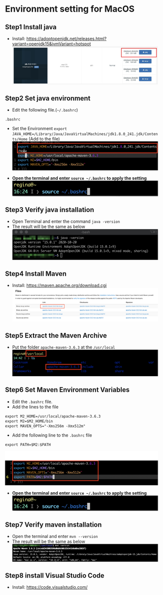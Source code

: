 # Environment setting for MacOS

## Step1 Install java
* Install: https://adoptopenjdk.net/releases.html?variant=openjdk15&jvmVariant=hotspot
![java version](img/img_macos/java_version.jpg)

## Step2 Set java environment
* Edit the following file.(`~/.bashrc`)
```
.bashrc
```

* Set the Environment ```export JAVA_HOME=/Library/Java/JavaVirtualMachines/jdk1.8.0_241.jdk/Contents/Home``` (Add to the file)
![java environment](img/img_macos/java_environment.png)

* **Open the terminal and enter ```source ~/.bashrc``` to apply the setting**
![source bashrc](img/img_macos/source_bashrc.png)

## Step3 Verify java installation
* Open Terminal and enter the command ```java -version```  
* The result will be the same as below
![java verify](img/img_macos/java_verify.jpg)

## Step4 Install Maven
* Install: https://maven.apache.org/download.cgi
![maven version](img/img_macos/maven_version.png)

## Step5 Extract the Maven Archive
* Put the folder `apache-maven-3.6.3` at the ```/usr/local```
![maven download](img/img_macos/maven_download.png)

## Step6 Set Maven Environment Variables

* Edit the `.bashrc` file.
* Add the lines to the file
```
export M2_HOME=/usr/local/apache-maven-3.6.3
export M2=$M2_HOME/bin
export MAVEN_OPTS="-Xms256m -Xmx512m"
```
* Add the following line to the `.bashrc` file
```
export PATH=$M2:$PATH
```  
![maven environment](img/img_macos/maven_environment.png)

* **Open the terminal and enter ```source ~/.bashrc``` to apply the setting**
![source bashrc](img/img_macos/source_bashrc.png)

## Step7 Verify maven installation
* Open the terminal and enter ```mvn --version```
* The result will be the same as below
![maven verify](img/img_macos/maven_verify.jpg)

## Step8 install Visual Studio Code
* Install: https://code.visualstudio.com/
